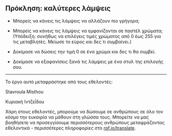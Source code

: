 ## Πρόκληση: καλύτερες λάμψεις

+ Μπορείς να κάνεις τις λάμψεις να αλλάζουν πιο γρήγορα;

+ Μπορείς να κάνεις τις λάμψεις να εμφανίζονται σε παστέλ χρώματα; (Υπόδειξη: συνήθως να επιλέγεις τιμές χρώματος από 0 έως 255 για τις μεταβλητές. Μείωσε το εύρος και δες τι συμβαίνει.)

- Δοκίμασε να δώσεις την τιμή 0 σε ένα χρώμα και δες τι θα συμβεί.

- Δοκίμασε να εξαφανίσεις ξανά τις λάμψεις με ένα στυλ της επιλογής σου.


***
Το έργο αυτό μεταφράστηκε από τους εθελοντές:

Stavroula Misthou

Κυριακή Ιντζεΐδου

Χάρη στους εθελοντές, μπορούμε να δώσουμε σε ανθρώπους σε όλο τον κόσμο την ευκαιρία να μάθουν στη γλώσσα τους. Μπορείτε να μας βοηθήσετε να προσεγγίσουμε περισσότερους ανθρώπους μεταφράζοντας εθελοντικά - περισσότερες πληροφορίες στο [rpf.io/translate](https://rpf.io/translate).
